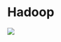 # Hadoop

![](https://upload.wikimedia.org/wikipedia/commons/thumb/0/0e/Hadoop_logo.svg/1280px-Hadoop_logo.svg.png)
